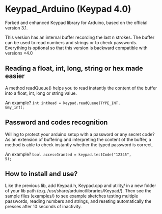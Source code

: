Keypad_Arduino (Keypad 4.0)
==============

Forked and enhanced Keypad library for Arduino, based on the official version 3.1.

This version has an internal buffer recording the last n strokes. The buffer can be used to read numbers and strings or to check passwords. Everything is optional so that this version is backward compatible with versions <4.0

Reading a float, int, long, string or hex made easier
--------------
A method readQueue() helps you to read instantly the content of the buffer into a float, int, long or string value.

An example?
<code>int intRead = keypad.readQueue(TYPE_INT, &my_int);</code>

Password and codes recognition
--------------
Willing to protect your arduino setup with a password or any secret code? As an extension of buffering and interpreting the content of the buffer, a method is able to check instantly whether the typed password is correct.

An example?
<code>bool accessGranted = keypad.testCode("12345", 5);</code>


How to install and use?
--------------
Like the previous lib, add Keypad.h, Keypad.cpp and utility/ in a new folder of your lib path (e.g. /usr/share/arduino/libraries/Keypad/).
Then see the sample files (examples/) to see example sketches testing multiple passwords, reading numbers and strings, and reseting automatically the presses after 10 seconds of inactivity.
